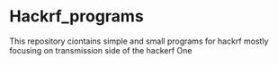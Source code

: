 # Hackrf_programs
This repository ciontains simple and small programs for hackrf mostly focusing on transmission side of the hackerf One
